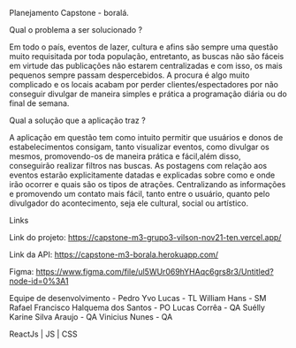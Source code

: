 Planejamento Capstone  - boralá.


Qual o problema a ser solucionado ?

Em todo o país, eventos de lazer, cultura e afins são sempre uma questão muito requisitada por toda população, entretanto, as buscas não são fáceis em virtude das publicações não estarem centralizadas e com isso, os mais pequenos sempre passam despercebidos. A procura é algo muito complicado e os locais acabam por perder clientes/espectadores por não conseguir divulgar de maneira simples e prática a programação diária ou do final de semana.


Qual a solução que a aplicação traz ?

A aplicação em questão tem como intuito permitir que usuários e donos de estabelecimentos consigam, tanto visualizar eventos, como divulgar os mesmos, promovendo-os de maneira prática e fácil,além disso, conseguirão realizar filtros nas buscas. As postagens com relação aos eventos estarão explicitamente datadas e explicadas sobre como e onde irão ocorrer e quais são os tipos de atrações. Centralizando as informações e promovendo um contato mais fácil, tanto entre o usuário, quanto pelo divulgador do acontecimento, seja ele cultural, social ou artístico.


Links

Link do projeto: https://capstone-m3-grupo3-vilson-nov21-ten.vercel.app/

Link da API: https://capstone-m3-borala.herokuapp.com/

Figma: https://www.figma.com/file/ul5WUr069hYHAqc6grs8r3/Untitled?node-id=0%3A1


Equipe de desenvolvimento - 
Pedro Yvo Lucas - TL
William Hans - SM
Rafael Francisco Halquema dos Santos - PO
Lucas Corrêa - QA
Suélly Karine Silva Araujo - QA
Vinicius Nunes - QA


ReactJs | JS | CSS
